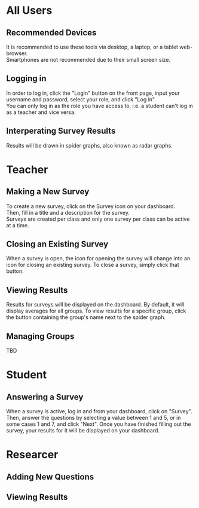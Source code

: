 
# All Users  

## Recommended Devices  
It is recommended to use these tools via desktop, a laptop, or a tablet web-browser.  
Smartphones are not recommended due to their small screen size.

## Logging in  
In order to log in, click the "Login" button on the front page, input your username and password, select your role, and click "Log in".  
You can only log in as the role you have access to, i.e. a student can't log in as a teacher and vice versa.  

## Interperating Survey Results  
Results will be drawn in spider graphs, also known as radar graphs. 

# Teacher  

## Making a New Survey  
To create a new survey, click on the Survey icon on your dashboard.  
Then, fill in a title and a description for the survey.  
Surveys are created per class and only one survey per class can be active at a time.

## Closing an Existing Survey  
When a survey is open, the icon for opening the survey will change into an icon for closing an existing survey. 
To close a survey, simply click that button.

## Viewing Results  
Results for surveys will be displayed on the dashboard. By default, it will display averages for all groups. 
To view results for a specific group, click the button containing the group's name next to the spider graph.

## Managing Groups  
TBD

# Student  

## Answering a Survey
When a survey is active, log in and from your dashboard, click on "Survey". 
Then, answer the questions by selecting a value between 1 and 5, or in some cases 1 and 7, and click "Next".
Once you have finished filling out the survey, your results for it will be displayed on your dashboard.

# Researcer  

## Adding New Questions

## Viewing Results